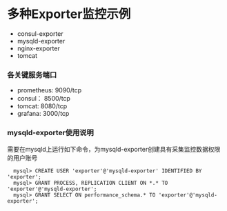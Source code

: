 # 多种Exporter监控示例

- consul-exporter
- mysqld-exporter
- nginx-exporter
- tomcat

### 各关键服务端口

- prometheus: 9090/tcp
- consul： 8500/tcp
- tomcat: 8080/tcp
- grafana: 3000/tcp

### mysqld-exporter使用说明

需要在mysqld上运行如下命令，为mysqld-exporter创建具有采集监控数据权限的用户账号

```
  mysql> CREATE USER 'exporter'@'mysqld-exporter' IDENTIFIED BY 'exporter';
  mysql> GRANT PROCESS, REPLICATION CLIENT ON *.* TO 'exporter'@'mysqld-exporter';
  mysql> GRANT SELECT ON performance_schema.* TO 'exporter'@'mysqld-exporter';
```


